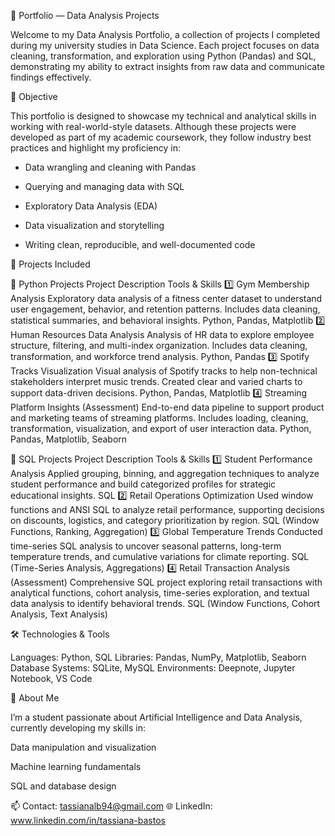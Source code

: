 📘 Portfolio — Data Analysis Projects

Welcome to my Data Analysis Portfolio, a collection of projects I completed during my university studies in Data Science.
Each project focuses on data cleaning, transformation, and exploration using Python (Pandas) and SQL, demonstrating my ability to extract insights from raw data and communicate findings effectively.



🎯 Objective

This portfolio is designed to showcase my technical and analytical skills in working with real-world-style datasets.
Although these projects were developed as part of my academic coursework, they follow industry best practices and highlight my proficiency in:

- Data wrangling and cleaning with Pandas

- Querying and managing data with SQL

- Exploratory Data Analysis (EDA)

- Data visualization and storytelling

- Writing clean, reproducible, and well-documented code

  

 🧩 Projects Included
 
🐍 Python Projects
Project	Description	Tools & Skills
1️⃣ Gym Membership Analysis	Exploratory data analysis of a fitness center dataset to understand user engagement, behavior, and retention patterns. Includes data cleaning, statistical summaries, and behavioral insights.	Python, Pandas, Matplotlib
2️⃣ Human Resources Data Analysis	Analysis of HR data to explore employee structure, filtering, and multi-index organization. Includes data cleaning, transformation, and workforce trend analysis.	Python, Pandas
3️⃣ Spotify Tracks Visualization	Visual analysis of Spotify tracks to help non-technical stakeholders interpret music trends. Created clear and varied charts to support data-driven decisions.	Python, Pandas, Matplotlib
4️⃣ Streaming Platform Insights (Assessment)	End-to-end data pipeline to support product and marketing teams of streaming platforms. Includes loading, cleaning, transformation, visualization, and export of user interaction data.	Python, Pandas, Matplotlib, Seaborn

🧮 SQL Projects
Project	Description	Tools & Skills
1️⃣ Student Performance Analysis	Applied grouping, binning, and aggregation techniques to analyze student performance and build categorized profiles for strategic educational insights.	SQL
2️⃣ Retail Operations Optimization	Used window functions and ANSI SQL to analyze retail performance, supporting decisions on discounts, logistics, and category prioritization by region.	SQL (Window Functions, Ranking, Aggregation)
3️⃣ Global Temperature Trends	Conducted time-series SQL analysis to uncover seasonal patterns, long-term temperature trends, and cumulative variations for climate reporting.	SQL (Time-Series Analysis, Aggregations)
4️⃣ Retail Transaction Analysis (Assessment)	Comprehensive SQL project exploring retail transactions with analytical functions, cohort analysis, time-series exploration, and textual data analysis to identify behavioral trends.	SQL (Window Functions, Cohort Analysis, Text Analysis)




🛠️ Technologies & Tools

Languages: Python, SQL
Libraries: Pandas, NumPy, Matplotlib, Seaborn
Database Systems: SQLite, MySQL
Environments: Deepnote, Jupyter Notebook, VS Code



👤 About Me

I’m a student passionate about Artificial Intelligence and Data Analysis, currently developing my skills in:

Data manipulation and visualization

Machine learning fundamentals

SQL and database design

📫 Contact: tassianalb94@gmail.com
🌐 LinkedIn: www.linkedin.com/in/tassiana-bastos
